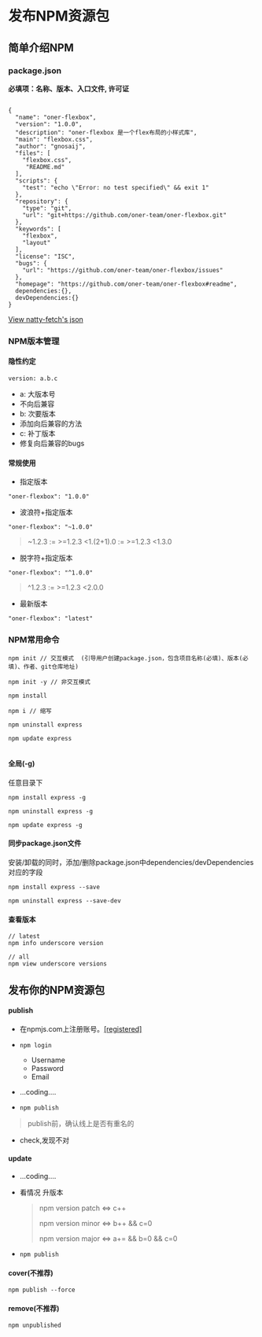 # 发布NPM资源包

## 简单介绍NPM

### package.json

**必填项：名称、版本、入口文件, 许可证**

````

{
  "name": "oner-flexbox",
  "version": "1.0.0",
  "description": "oner-flexbox 是一个flex布局的小样式库",
  "main": "flexbox.css",
  "author": "gnosaij",
  "files": [
    "flexbox.css",
     "README.md"
  ],
  "scripts": {
    "test": "echo \"Error: no test specified\" && exit 1"
  },
  "repository": {
    "type": "git",
    "url": "git+https://github.com/oner-team/oner-flexbox.git"
  },
  "keywords": [
    "flexbox",
    "layout"
  ],
  "license": "ISC",
  "bugs": {
    "url": "https://github.com/oner-team/oner-flexbox/issues"
  },
  "homepage": "https://github.com/oner-team/oner-flexbox#readme",
  dependencies:{},
  devDependencies:{}
}
````
[View natty-fetch's json](https://github.com/jias/natty-fetch/blob/master/package.json)




### NPM版本管理
#### 隐性约定

````
version: a.b.c
````

- a: 大版本号
 - 不向后兼容
- b: 次要版本
 - 添加向后兼容的方法
- c: 补丁版本
 - 修复向后兼容的bugs

#### 常规使用
* 指定版本

````
"oner-flexbox": "1.0.0"
````

* 波浪符+指定版本

````
"oner-flexbox": "~1.0.0"
````
> ~1.2.3 := >=1.2.3 <1.(2+1).0 := >=1.2.3 <1.3.0


* 脱字符+指定版本

````
"oner-flexbox": "^1.0.0"
````
> ^1.2.3 := >=1.2.3 <2.0.0


* 最新版本

````
"oner-flexbox": "latest"
````




### NPM常用命令

````
npm init // 交互模式  (引导用户创建package.json，包含项目名称(必填)、版本(必填)、作者、git仓库地址)

npm init -y // 非交互模式

npm install

npm i // 缩写

npm uninstall express

npm update express


````

#### 全局(-g)

任意目录下

````
npm install express -g

npm uninstall express -g

npm update express -g

````

#### 同步package.json文件

安装/卸载的同时，添加/删除package.json中dependencies/devDependencies对应的字段

````
npm install express --save

npm uninstall express --save-dev
````

#### 查看版本

````
// latest
npm info underscore version

// all
npm view underscore versions

````




## 发布你的NPM资源包

#### publish
- 在npmjs.com上注册账号。[[registered]](https://www.npmjs.com/login)

-  `npm login`

	- Username
	- Password
	- Email
- ...coding....

-  `npm publish`
 > publish前，确认线上是否有重名的
- check,发现不对

#### update
- ...coding....
- 看情况 升版本

	> npm version patch <=> c++
	> 
	> npm version minor <=> b++ && c=0
	> 
	> npm version major <=> a+= && b=0 && c=0
	
-  `npm publish`

#### cover(不推荐)
````
npm publish --force
````

#### remove(不推荐)
````
npm unpublished 
````

